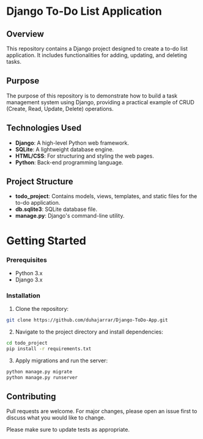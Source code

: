 # Django To-Do List Application

## Overview

This repository contains a Django project designed to create a to-do list application. It includes functionalities for adding, updating, and deleting tasks.

## Purpose

The purpose of this repository is to demonstrate how to build a task management system using Django, providing a practical example of CRUD (Create, Read, Update, Delete) operations.

## Technologies Used
- **Django**: A high-level Python web framework.
- **SQLite**: A lightweight database engine.
- **HTML/CSS**: For structuring and styling the web pages.
- **Python**: Back-end programming language.

## Project Structure
- **todo_project**: Contains models, views, templates, and static files for the to-do application.
- **db.sqlite3**: SQLite database file.
- **manage.py**: Django's command-line utility.

# Getting Started
### Prerequisites
- Python 3.x
- Django 3.x

### Installation
1. Clone the repository:
```bash
git clone https://github.com/duhajarrar/Django-ToDo-App.git
```

2. Navigate to the project directory and install dependencies:
```bash
cd todo_project
pip install -r requirements.txt
```
3. Apply migrations and run the server:
```bash
python manage.py migrate
python manage.py runserver
```

## Contributing

Pull requests are welcome. For major changes, please open an issue first
to discuss what you would like to change.

Please make sure to update tests as appropriate.
